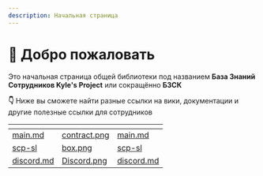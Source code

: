 ```yaml
---
description: Начальная страница
---
```


# 👋 Добро пожаловать

Это начальная страница общей библиотеки под названием **База Знаний Сотрудников Kyle's Project** или сокращённо **БЗСК**

**👇** Ниже вы сможете найти разные ссылки на вики, документации и другие полезные ссылки для сотрудников

<table data-view="cards"><thead><tr><th></th><th data-hidden data-card-cover data-type="files"></th><th data-hidden data-card-target data-type="content-ref"></th></tr></thead><tbody><tr><td><a data-mention href="regulation/main.md">main.md</a></td><td><a href=".gitbook/assets/contract.png">contract.png</a></td><td><a href="regulation/main.md">main.md</a></td></tr><tr><td><a data-mention href="documentation/scp-sl/">scp-sl</a></td><td><a href=".gitbook/assets/box.png">box.png</a></td><td><a href="documentation/scp-sl/">scp-sl</a></td></tr><tr><td><a data-mention href="documentation/discord.md">discord.md</a></td><td><a href=".gitbook/assets/Discord.png">Discord.png</a></td><td><a href="documentation/discord.md">discord.md</a></td></tr></tbody></table>

